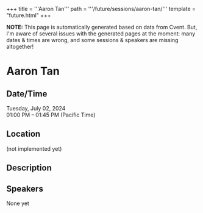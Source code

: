 +++
title = '''Aaron Tan'''
path = '''/future/sessions/aaron-tan/'''
template = "future.html"
+++

<p class="todo">
<strong>NOTE:</strong> This page is automatically generated based on data from Cvent.
But, I'm aware of several issues with the generated pages at the moment:
many dates & times are wrong, and some sessions & speakers are missing altogether!
</p>

<h1>Aaron Tan</h1>
<h2>Date/Time</h2>
<p>Tuesday, July 02, 2024<br>
01:00 PM – 01:45 PM (Pacific Time)</p>
<h2>Location</h2>
(not implemented yet)
<h2>Description</h2>

<h2>Speakers</h2>
<p>None yet</p>

